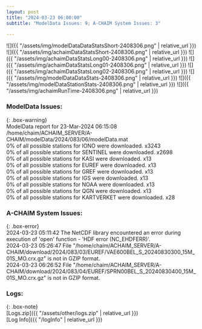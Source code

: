 ```yaml
---
layout: post
title: "2024-03-23 06:00:00"
subtitle: "ModelData Issues: 9; A-CHAIM System Issues: 3"

---
```


![]({{ "/assets/img/modelDataDataStatsShort-2408306.png" | relative_url }})
![]({{ "/assets/img/achaimDataStatsShort-2408306.png" | relative_url }})
![]({{ "/assets/img/achaimDataStatsLong00-2408306.png" | relative_url }})
![]({{ "/assets/img/achaimDataStatsLong01-2408306.png" | relative_url }})
![]({{ "/assets/img/achaimDataStatsLong02-2408306.png" | relative_url }})
![]({{ "/assets/img/modelDataDataStats-2408306.png" | relative_url }})
![]({{ "/assets/img/modelDataStationStats-2408306.png" | relative_url }})
![]({{ "/assets/img/achaimRunTime-2408306.png" | relative_url }})


### ModelData Issues:  
  
{: .box-warning}  
 ModelData report for 23-Mar-2024 06:15:08   
 /home/chaim/ACHAIM_SERVER/A-CHAIM/modelData/2024/083/06/modelData.mat   
 0% of all possible stations for IONO were downloaded. x3243   
 0% of all possible stations for SENTINEL were downloaded. x2698   
 0% of all possible stations for KASI were downloaded. x13   
 0% of all possible stations for EUREF were downloaded. x13   
 0% of all possible stations for GREF were downloaded. x13   
 0% of all possible stations for IGS were downloaded. x13   
 0% of all possible stations for NOAA were downloaded. x13   
 0% of all possible stations for QGN were downloaded. x13   
 0% of all possible stations for KARTVERKET were downloaded. x28   
  
### A-CHAIM System Issues:  
  
{: .box-error}  
2024-03-23 05:11:42 The NetCDF library encountered an error during execution of 'open' function - 'HDF error (NC_EHDFERR)'.  
2024-03-23 05:26:47 File "/home/chaim/ACHAIM_SERVER/A-CHAIM/download/2024/083/03/EUREF/VAE600BEL_S_20240830300_15M_01S_MO.crx.gz" is not in GZIP format.  
2024-03-23 06:26:52 File "/home/chaim/ACHAIM_SERVER/A-CHAIM/download/2024/083/04/EUREF/SPRN00BEL_S_20240830400_15M_01S_MO.crx.gz" is not in GZIP format.  

### Logs:  
  
{: .box-note}  
[Logs.zip]({{ "/assets/other/logs.zip" | relative_url }})  
[Log Info]({{ "/logInfo" | relative_url }})  
